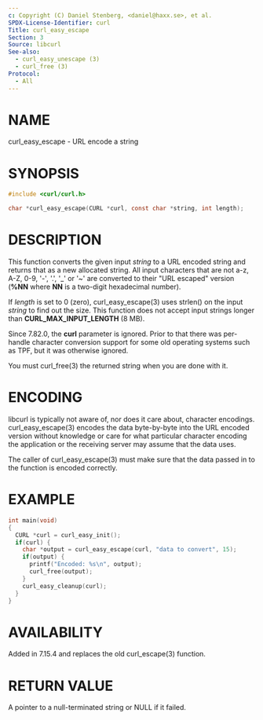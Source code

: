 ```yaml
---
c: Copyright (C) Daniel Stenberg, <daniel@haxx.se>, et al.
SPDX-License-Identifier: curl
Title: curl_easy_escape
Section: 3
Source: libcurl
See-also:
  - curl_easy_unescape (3)
  - curl_free (3)
Protocol:
  - All
---
```


# NAME

curl_easy_escape - URL encode a string

# SYNOPSIS

~~~c
#include <curl/curl.h>

char *curl_easy_escape(CURL *curl, const char *string, int length);
~~~

# DESCRIPTION

This function converts the given input *string* to a URL encoded string
and returns that as a new allocated string. All input characters that are not
a-z, A-Z, 0-9, '-', '.', '_' or '~' are converted to their "URL escaped"
version (**%NN** where **NN** is a two-digit hexadecimal number).

If *length* is set to 0 (zero), curl_easy_escape(3) uses strlen() on
the input *string* to find out the size. This function does not accept
input strings longer than **CURL_MAX_INPUT_LENGTH** (8 MB).

Since 7.82.0, the **curl** parameter is ignored. Prior to that there was
per-handle character conversion support for some old operating systems such as
TPF, but it was otherwise ignored.

You must curl_free(3) the returned string when you are done with it.

# ENCODING

libcurl is typically not aware of, nor does it care about, character
encodings. curl_easy_escape(3) encodes the data byte-by-byte into the
URL encoded version without knowledge or care for what particular character
encoding the application or the receiving server may assume that the data
uses.

The caller of curl_easy_escape(3) must make sure that the data passed in
to the function is encoded correctly.

# EXAMPLE

~~~c
int main(void)
{
  CURL *curl = curl_easy_init();
  if(curl) {
    char *output = curl_easy_escape(curl, "data to convert", 15);
    if(output) {
      printf("Encoded: %s\n", output);
      curl_free(output);
    }
    curl_easy_cleanup(curl);
  }
}
~~~

# AVAILABILITY

Added in 7.15.4 and replaces the old curl_escape(3) function.

# RETURN VALUE

A pointer to a null-terminated string or NULL if it failed.
